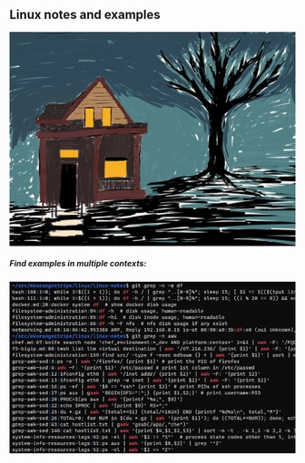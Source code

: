 ## Linux notes and examples
![house2](readme_images/house2.png)

##### Find examples in multiple contexts:
![git_grep](readme_images/git_grep.png)
